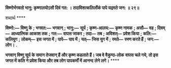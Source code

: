 **विष्णोर्भगवतो भानु: कृष्णालयोऽसौ दिवं गत: ।** **तदाविशत्कलिर्लोकं पापे यद्रमते जन: ॥ २९॥** 

शब्दार्थ **** 

**विष्णो:—** **विष्णु के** **; भगवत:—** **भगवान्** **; भानु:—** **सूर्य** **; कृष्ण-आलय:—** **कृष्ण नामक** **; असौ—** **वह** **; दिवम्—** **आध्यात्मिक आकाश तक** **; गत:—** **वापस जाकर** **; तदा—** **तब** **; अविशत्—** **प्रवेश किया** **; कलि:—** **कलियुग** **; लोकम्—** **इस** **जगत में** **; पापे—** **पाप में** **; यत्—** **जिस युग में** **; रमते—** **रमण करते हैं** **; जन:—** **लोग।** **.** 

**भगवान् विष्णु सूर्य के समान तेजवान् हैं और कृष्ण कहलाते हैं। जब वे वैकुण्ठ-लोक** **वापस चले गये, तो इस जगत में कलि ने प्रवेश किया और तब लोग पापकर्मों में आनन्द** **लेने लगे।** **** 